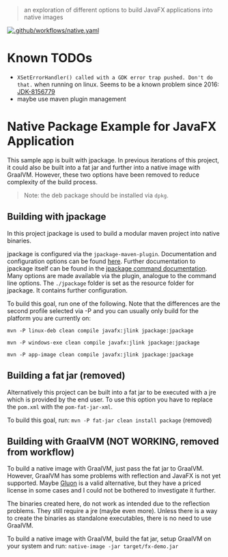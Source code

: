 > an exploration of different options to build JavaFX applications into native images

[![.github/workflows/native.yaml](https://github.com/Til7701/javafx-native-image-sample/actions/workflows/native.yaml/badge.svg)](https://github.com/Til7701/javafx-native-image-sample/actions/workflows/native.yaml)

# Known TODOs

- `XSetErrorHandler() called with a GDK error trap pushed. Don't do that.` when running on linux. Seems to be a known problem since 2016: [JDK-8156779](https://bugs.openjdk.org/browse/JDK-8156779)
- maybe use maven plugin management

# Native Package Example for JavaFX Application

This sample app is built with jpackage. In previous iterations of this project, it could also be built into a fat jar
and further into a native
image with GraalVM. However, these two options have been removed to reduce complexity of the build process.

> Note: the deb package should be installed via `dpkg`.

## Building with jpackage

In this project jpackage is used to build a modular maven project into native binaries.

jpackage is configured via the `jpackage-maven-plugin`. Documentation and configuration options can be found
[here](https://github.panteleyev.org/jpackage-maven-plugin/jpackage-mojo.html). Further documentation to jpackage itself
can be found in the
[jpackage command documentation](https://docs.oracle.com/en/java/javase/17/docs/specs/man/jpackage.html).
Many options are made available via the plugin, analogue to the command line options. The `./jpackage` folder is set as
the resource folder for jpackage. It contains further configuration.

To build this goal, run one of the following. Note that the differences are the second profile selected via -P and you
can usually only build for the platform you are currently on:

`mvn -P linux-deb clean compile javafx:jlink jpackage:jpackage`

`mvn -P windows-exe clean compile javafx:jlink jpackage:jpackage`

`mvn -P app-image clean compile javafx:jlink jpackage:jpackage`

## Building a fat jar (removed)

Alternatively this project can be built into a fat jar to be executed with a jre which is provided by the end user.
To use this option you have to replace the `pom.xml` with the `pom-fat-jar-xml`.

To build this goal, run: `mvn -P fat-jar clean install package` (removed)

## Building with GraalVM (NOT WORKING, removed from workflow)

To build a native image with GraalVM, just pass the fat jar to GraalVM. However, GraalVM has some problems with
reflection and JavaFX is not yet supported. Maybe [Gluon](https://gluonhq.com/) is a valid alternative, but they have
a priced license in some cases and I could not be bothered to investigate it further.

The binaries created here, do not work as intended due to the reflection problems. They still require a jre (maybe even
more). Unless there is a way to create the binaries as standalone executables, there is no need to use GraalVM.

To build a native image with GraalVM, build the fat jar, setup GraalVM on your system and run:
`native-image -jar target/fx-demo.jar`
